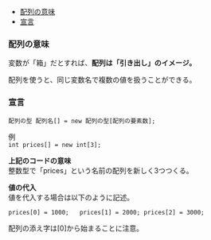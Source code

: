 * [配列の意味](#配列の意味)
* [宣言](#宣言)

### 配列の意味 
変数が「箱」だとすれば、**配列は「引き出し」のイメージ。**  

配列を使うと、同じ変数名で複数の値を扱うことができる。  

### 宣言  

`配列の型 配列名[] = new 配列の型[配列の要素数];`

例  
`int prices[] = new int[3];`

**上記のコードの意味**  
整数型で「prices」という名前の配列を新しく3つつくる。

**値の代入**  
値を代入する場合は以下のように記述。  

`prices[0] = 1000;  
prices[1] = 2000;
 prices[2] = 3000;`

 配列の添え字は[0]から始まることに注意。
